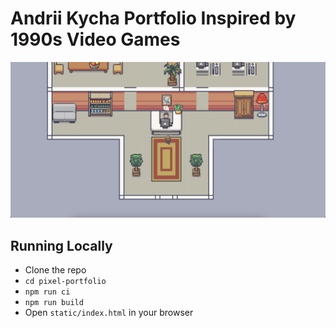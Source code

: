 # Andrii Kycha Portfolio Inspired by 1990s Video Games

![Andrii Kycha Portfolio Inspired by 1990s Video Games](./docs/assets/img/preview.png)

## Running Locally

- Clone the repo
- ```cd pixel-portfolio```
- ```npm run ci```
- ```npm run build```
- Open `static/index.html` in your browser